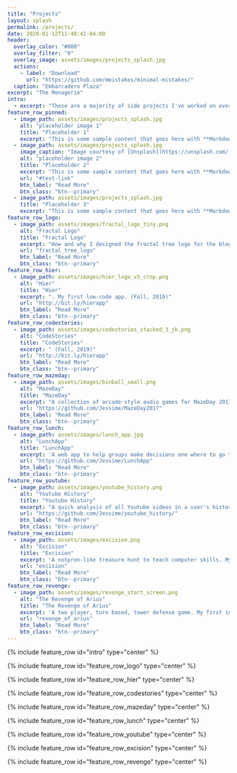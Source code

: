 ```yaml
---
title: "Projects"
layout: splash
permalink: /projects/
date: 2020-01-12T11:48:41-04:00
header:
  overlay_color: "#000"
  overlay_filter: "0"
  overlay_image: assets/images/projects_splash.jpg
  actions:
    - label: "Download"
      url: "https://github.com/mmistakes/minimal-mistakes/"
  caption: "Embarcadero Plaza"
excerpt: "The Menagerie"
intro:
  - excerpt: "These are a majority of side projects I've worked on over the years, listed in chronological order. The one(s) pinned at the top are projects under active development."
feature_row_pinned:
  - image_path: assets/images/projects_splash.jpg
    alt: "placeholder image 1"
    title: "Placeholder 1"
    excerpt: "This is some sample content that goes here with **Markdown** formatting."
  - image_path: assets/images/projects_splash.jpg
    image_caption: "Image courtesy of [Unsplash](https://unsplash.com/)"
    alt: "placeholder image 2"
    title: "Placeholder 2"
    excerpt: "This is some sample content that goes here with **Markdown** formatting."
    url: "#test-link"
    btn_label: "Read More"
    btn_class: "btn--primary"
  - image_path: assets/images/projects_splash.jpg
    title: "Placeholder 3"
    excerpt: "This is some sample content that goes here with **Markdown** formatting."   
feature_row_logo:
  - image_path: assets/images/fractal_logo_tiny.png
    alt: "Fractal Logo"
    title: "Fractal Logo"
    excerpt: "How and why I designed the fractal tree logo for the blog using Turtle and Seaborn. (Spring, 2020)"
    url: "fractal_tree_logo"
    btn_label: "Read More"
    btn_class: "btn--primary"
feature_row_hier:
  - image_path: assets/images/hier_logo_v3_crop.png
    alt: "Hier"
    title: "Hier"
    excerpt: ". My first low-code app. (Fall, 2019)"
    url: "http://bit.ly/hierapp"
    btn_label: "Read More"
    btn_class: "btn--primary"
feature_row_codestories:
  - image_path: assets/images/codestories_stacked_3_jk.png
    alt: "CodeStories"
    title: "CodeStories"
    excerpt: " (Fall, 2019)"
    url: "http://bit.ly/hierapp"
    btn_label: "Read More"
    btn_class: "btn--primary"
feature_row_mazeday:
  - image_path: assets/images/binball_small.png
    alt: "MazeDay"
    title: "MazeDay"
    excerpt: "A collection of arcade-style audio games for MazeDay 2017. My first group coding. (Fall, 2017)"
    url: "https://github.com/Jessime/MazeDay2017"
    btn_label: "Read More"
    btn_class: "btn--primary"
feature_row_lunch:
  - image_path: assets/images/lunch_app.jpg
    alt: "LunchApp"
    title: "LunchApp"
    excerpt: 'A web app to help groups make decisions one where to go to lunch. My first web app. (Summer, 2017)'
    url: "https://github.com/Jessime/LunchApp"
    btn_label: "Read More"
    btn_class: "btn--primary"
feature_row_youtube:
  - image_path: assets/images/youtube_history.png
    alt: "Youtube History"
    title: "Youtube History"
    excerpt: "A quick analysis of all Youtube videos in a user's history. Surprisingly popular. (Summer, 2016)"
    url: "https://github.com/Jessime/youtube_history/"
    btn_label: "Read More"
    btn_class: "btn--primary"
feature_row_excision:
  - image_path: assets/images/excision.png
    alt: "Excision"
    title: "Excision"
    excerpt: 'A notpron-like treasure hunt to teach computer skills. My first project to have users. (Fall, 2015)'
    url: "excision"
    btn_label: "Read More"
    btn_class: "btn--primary"
feature_row_revenge:
  - image_path: assets/images/revenge_start_screen.png
    alt: "The Revenge of Arius"
    title: "The Revenge of Arius"
    excerpt: 'A two player, turn based, tower defense game. My first independent coding project. (Summer, 2014)'
    url: "revenge_of_arius"
    btn_label: "Read More"
    btn_class: "btn--primary"
---
```


{% include feature_row id="intro" type="center" %}

<!-- {% include feature_row id="feature_row_pinned" type="center" %} -->

{% include feature_row id="feature_row_logo" type="center" %}

{% include feature_row id="feature_row_hier" type="center" %}

{% include feature_row id="feature_row_codestories" type="center" %}

{% include feature_row id="feature_row_mazeday" type="center" %}

{% include feature_row id="feature_row_lunch" type="center" %}

{% include feature_row id="feature_row_youtube" type="center" %}

{% include feature_row id="feature_row_excision" type="center" %}

{% include feature_row id="feature_row_revenge" type="center" %}
